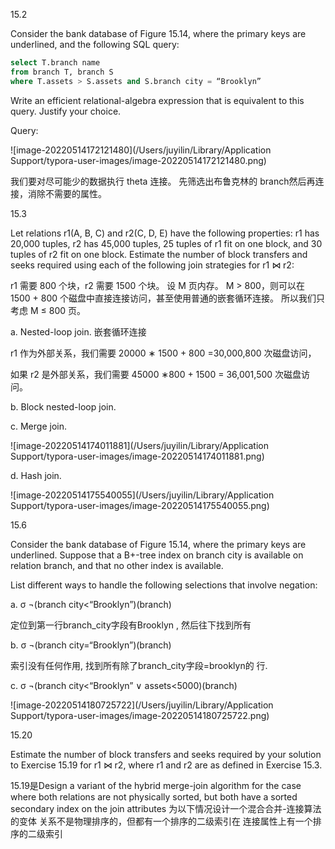 15.2

Consider the bank database of Figure 15.14, where the primary keys are underlined, and the following SQL query: 

```sql
select T.branch name 
from branch T, branch S 
where T.assets > S.assets and S.branch city = “Brooklyn” 
```

Write an efficient relational-algebra expression that is equivalent to this query. Justify your choice.

Query: 

![image-20220514172121480](/Users/juyilin/Library/Application Support/typora-user-images/image-20220514172121480.png)

我们要对尽可能少的数据执行 theta 连接。 先筛选出布鲁克林的 branch然后再连接，消除不需要的属性。

15.3

Let relations r1(A, B, C) and r2(C, D, E) have the following properties: r1 has 20,000 tuples, r2 has 45,000 tuples, 25 tuples of r1 fit on one block, and 30 tuples of r2 fit on one block. Estimate the number of block transfers and seeks required using each of the following join strategies for r1 ⋈ r2: 

r1 需要 800 个块，r2 需要 1500 个块。 设 M 页内存。  M > 800，则可以在 1500 + 800 个磁盘中直接连接访问，甚至使用普通的嵌套循环连接。 所以我们只考虑 M ≤ 800 页。

a. Nested-loop join.  嵌套循环连接

 r1 作为外部关系，我们需要 20000 ∗ 1500 + 800 =30,000,800 次磁盘访问，

如果 r2 是外部关系，我们需要 45000 ∗800 + 1500 = 36,001,500 次磁盘访问。

b. Block nested-loop join. 



c. Merge join. 

![image-20220514174011881](/Users/juyilin/Library/Application Support/typora-user-images/image-20220514174011881.png)



d. Hash join.

![image-20220514175540055](/Users/juyilin/Library/Application Support/typora-user-images/image-20220514175540055.png)



15.6

Consider the bank database of Figure 15.14, where the primary keys are underlined. Suppose that a B+-tree index on branch city is available on relation branch, and that no other index is available. 

List different ways to handle the following selections that involve negation: 

a. σ ¬(branch city<“Brooklyn”)(branch) 

定位到第一行branch_city字段有Brooklyn , 然后往下找到所有

b. σ ¬(branch city=“Brooklyn”)(branch) 

索引没有任何作用, 找到所有除了branch_city字段=brooklyn的 行.

c. σ ¬(branch city<“Brooklyn” ∨ assets<5000)(branch)

![image-20220514180725722](/Users/juyilin/Library/Application Support/typora-user-images/image-20220514180725722.png)

15.20

Estimate the number of block transfers and seeks required by your solution to Exercise 15.19 for r1 ⋈ r2, where r1 and r2 are as defined in Exercise 15.3.

15.19是Design a variant of the hybrid merge-join algorithm for the case where both relations are not physically sorted, but both have a sorted secondary index on the join attributes 为以下情况设计一个混合合并-连接算法的变体 关系不是物理排序的，但都有一个排序的二级索引在 连接属性上有一个排序的二级索引

